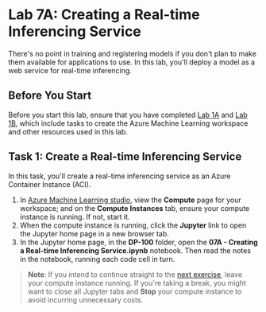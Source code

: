 # Lab 7A: Creating a Real-time Inferencing Service

There's no point in training and registering models if you don't plan to make them available for applications to use. In this lab, you'll deploy a model as a web service for real-time inferencing.

## Before You Start

Before you start this lab, ensure that you have completed [Lab 1A](Lab01A.md) and [Lab 1B](Lab01B.md), which include tasks to create the Azure Machine Learning workspace and other resources used in this lab.

## Task 1: Create a Real-time Inferencing Service

In this task, you'll create a real-time inferencing service as an Azure Container Instance (ACI).

1. In [Azure Machine Learning studio](https://ml.azure.com), view the **Compute** page for your workspace; and on the **Compute Instances** tab, ensure your compute instance is running. If not, start it.
2. When the compute instance is running, click the **Jupyter** link to open the Jupyter home page in a new browser tab.
3. In the Jupyter home page, in the **DP-100** folder, open the **07A - Creating a Real-time Inferencing Service.ipynb** notebook. Then read the notes in the notebook, running each code cell in turn.

> **Note**: If you intend to continue straight to the [next exercise](Lab07B.md), leave your compute instance running. If you're taking a break, you might want to close all Jupyter tabs and **Stop** your compute instance to avoid incurring unnecessary costs.
